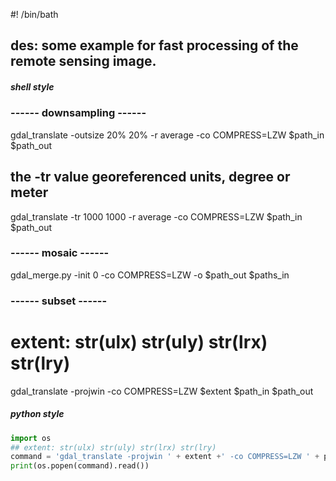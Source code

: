 #! /bin/bath
## des: some example for fast processing of the remote sensing image.

##### shell style
### ------ downsampling ------ 
gdal_translate -outsize 20% 20% -r average -co COMPRESS=LZW $path_in $path_out 
## the -tr value georeferenced units, degree or meter
gdal_translate -tr 1000 1000 -r average -co COMPRESS=LZW $path_in $path_out 

### ------ mosaic ------ 
gdal_merge.py -init 0 -co COMPRESS=LZW -o $path_out $paths_in

### ------ subset ------ 
# extent: str(ulx) str(uly) str(lrx) str(lry)
gdal_translate -projwin -co COMPRESS=LZW $extent $path_in $path_out  


##### python style
```python
import os
## extent: str(ulx) str(uly) str(lrx) str(lry)
command = 'gdal_translate -projwin ' + extent +' -co COMPRESS=LZW ' + path_wat + ' ' + path_wat_subs
print(os.popen(command).read())
```

